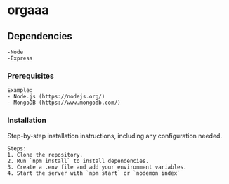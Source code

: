 # orgaaa

## Dependencies
```
-Node
-Express
```

### Prerequisites

```
Example:
- Node.js (https://nodejs.org/)
- MongoDB (https://www.mongodb.com/)
```

### Installation

Step-by-step installation instructions, including any configuration needed.

```
Steps:
1. Clone the repository.
2. Run `npm install` to install dependencies.
3. Create a .env file and add your environment variables.
4. Start the server with `npm start` or `nodemon index`
```
